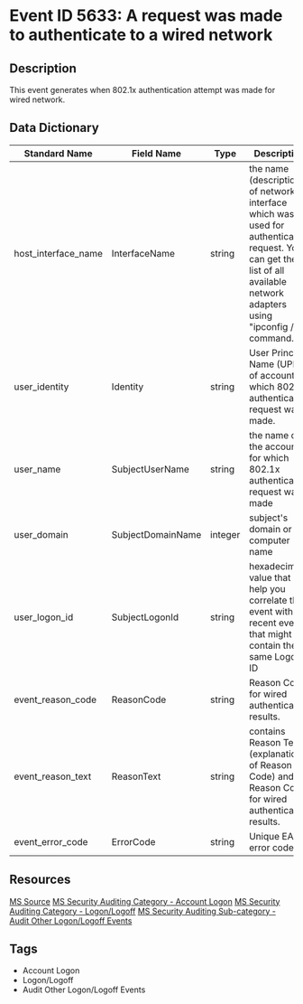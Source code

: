 # Event ID 5633: A request was made to authenticate to a wired network

## Description
This event generates when 802.1x authentication attempt was made for wired network.

## Data Dictionary
|Standard Name|Field Name|Type|Description|Sample Value|
|---|---|---|---|---|
|host_interface_name|InterfaceName|string|the name (description) of network interface which was used for authentication request. You can get the list of all available network adapters using "ipconfig /all" command.|Microsoft Hyper-V Network Adapter|
|user_identity|Identity|string|User Principal Name (UPN) of account for which 802.1x authentication request was made.|-|
|user_name|SubjectUserName|string|the name of the account for which 802.1x authentication request was made|-|
|user_domain|SubjectDomainName|integer|subject's domain or computer name|-|
|user_logon_id|SubjectLogonId|string|hexadecimal value that can help you correlate this event with recent events that might contain the same Logon ID|0x0|
|event_reason_code|ReasonCode|string|Reason Code for wired authentication results.|0x70003|
|event_reason_text|ReasonText|string|contains Reason Text (explanation of Reason Code) and Reason Code for wired authentication results.|The network does not support authentication|
|event_error_code|ErrorCode|string|Unique EAP error code|0x0|

## Resources
[MS Source](https://github.com/MicrosoftDocs/windows-itpro-docs/blob/master/windows/security/threat-protection/auditing/event-5633.md)
[MS Security Auditing Category - Account Logon](https://docs.microsoft.com/en-us/windows/security/threat-protection/auditing/advanced-security-audit-policy-settings#account-logon)
[MS Security Auditing Category - Logon/Logoff](https://docs.microsoft.com/en-us/windows/security/threat-protection/auditing/advanced-security-audit-policy-settings#logonlogoff)
[MS Security Auditing Sub-category - Audit Other Logon/Logoff Events](https://github.com/MicrosoftDocs/windows-itpro-docs/tree/master/windows/security/threat-protection/auditing/audit-other-logon/logoff-events.md)

## Tags
* Account Logon
* Logon/Logoff
* Audit Other Logon/Logoff Events